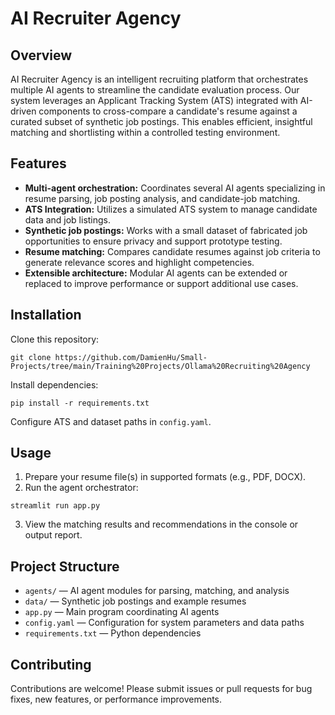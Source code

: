 # AI Recruiter Agency

## Overview
AI Recruiter Agency is an intelligent recruiting platform that orchestrates multiple AI agents to streamline the candidate evaluation process. Our system leverages an Applicant Tracking System (ATS) integrated with AI-driven components to cross-compare a candidate's resume against a curated subset of synthetic job postings. This enables efficient, insightful matching and shortlisting within a controlled testing environment.

## Features
- **Multi-agent orchestration:** Coordinates several AI agents specializing in resume parsing, job posting analysis, and candidate-job matching.
- **ATS Integration:** Utilizes a simulated ATS system to manage candidate data and job listings.
- **Synthetic job postings:** Works with a small dataset of fabricated job opportunities to ensure privacy and support prototype testing.
- **Resume matching:** Compares candidate resumes against job criteria to generate relevance scores and highlight competencies.
- **Extensible architecture:** Modular AI agents can be extended or replaced to improve performance or support additional use cases.

## Installation
Clone this repository:

``` git clone https://github.com/DamienHu/Small-Projects/tree/main/Training%20Projects/Ollama%20Recruiting%20Agency ```

Install dependencies:

``` pip install -r requirements.txt ``` 

Configure ATS and dataset paths in `config.yaml`.

## Usage
1. Prepare your resume file(s) in supported formats (e.g., PDF, DOCX).
2. Run the agent orchestrator:

``` streamlit run app.py ```

3. View the matching results and recommendations in the console or output report.

## Project Structure
- `agents/` — AI agent modules for parsing, matching, and analysis  
- `data/` — Synthetic job postings and example resumes  
- `app.py` — Main program coordinating AI agents  
- `config.yaml` — Configuration for system parameters and data paths  
- `requirements.txt` — Python dependencies  

## Contributing
Contributions are welcome! Please submit issues or pull requests for bug fixes, new features, or performance improvements.
